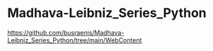# Madhava-Leibniz_Series_Python
https://github.com/busraenis/Madhava-Leibniz_Series_Python/tree/main/WebContent
